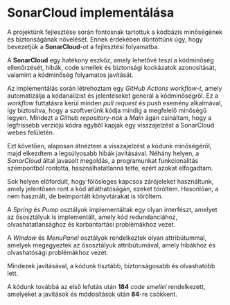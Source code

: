 # SonarCloud implementálása

A projektünk fejlesztése során fontosnak tartottuk a kódbázis minőségének és biztonságának növelését. Ennek érdekében döntöttünk úgy, hogy bevezetjük a **SonarCloud**-ot a fejlesztési folyamatba.

A **SonarCloud** egy hatékony eszköz, amely lehetővé teszi a kódminőség ellenőrzését, hibák, code smellek és biztonsági kockázatok azonosítását, valamint a kódminőség folyamatos javítását.

Az implementálás során létrehoztam egy *GitHub Actions workflow-t*, amely automatizálja a kódanalízist és jelentéseket generál a kódminőségről. Ez a *workflow* futtatásra kerül minden *pull request* és *push* esemény alkalmával, így biztosítva, hogy a szoftverünk kódja mindig a megfelelő minőségű legyen. Mindezt a *Github repository-nak* a *Main* ágán csináltam, hogy a legfrissebb verziójú kódra egyből kapjak egy visszajelzést a SonarCloud webes felületén.

Ezt követően, alaposan átnéztem a visszajelzést a kódunk minőségéről, majd elkezdtem a legsúlyosabb hibák javításával. Néhány helyen, a *SonarCloud* által javasolt megoldás, a programunkat funkcionalitás szempontból rontotta, használhatatlanná tette, ezért azokat elfogadtam.

Sok helyen előfordult, hogy fölösleges kapcsos zárójeleket használtunk, amely jelentősen ront a kód átláthatóságán, ezeket töröltem. Hasonlóan, a nem használt, de beimportált könyvtárakat is töröltem.

A *Spring* és *Pump* osztályok implementáltak egy olyan interfészt, amelyet az ősosztályuk is implementált, amely kód redundanciához, olvashatatlansághoz és karbantartási problémákhoz vezet.

A *Window* és *MenuPanel* osztályok rendelkeztek olyan attribútummal, amelyek megegyeztek az ősosztályuk attribútumával, amely hibákhoz és olvashatósági problémákhoz vezet.

Mindezek javításával, a kódunk tisztább, biztonságosabb és olvashatóbb lett.

A kódunk továbbá az első lefutás után **184** *code smellel* rendelkezett, amelyeket a javítások és módosítások után **84**-re 
csökkent.